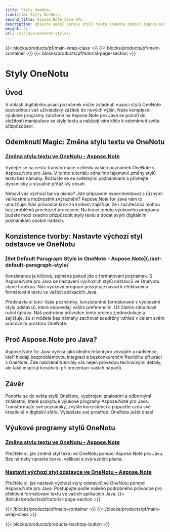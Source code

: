 ```yaml
---
title: Styly OneNotu
linktitle: Styly OneNotu
second_title: Aspose.Note Java API
description: Objevte umění úpravy stylů textu OneNote pomocí Aspose.Note pro Java. Naučte se měnit barvu, velikost a zvýraznění písma v našich výukových programech krok za krokem.
weight: 31
url: /cs/java/onenote-styles/
---
```


{{< blocks/products/pf/main-wrap-class >}}
{{< blocks/products/pf/main-container >}}
{{< blocks/products/pf/tutorial-page-section >}}

# Styly OneNotu


## Úvod

V oblasti digitálního psaní poznámek může zvládnutí nuancí stylů OneNote pozvednout váš uživatelský zážitek do nových výšin. Naše komplexní výukové programy založené na Aspose.Note pro Java se ponoří do složitosti manipulace se styly textu a nabízejí vám klíče k odemknutí světa přizpůsobení.

## Odemknutí Magic: Změna stylu textu ve OneNotu
### [Změna stylu textu ve OneNotu - Aspose.Note](./change-text-style/)

Vydejte se na cestu transformace vzhledu vašich poznámek OneNote s Aspose.Note pro Java. V tomto tutoriálu odhalíme tajemství změny stylů textu bez námahy. Rozlučte se se světskými poznámkami a přivítejte dynamický a vizuálně přitažlivý obsah.

Nebaví vás výchozí barva písma? Jste připraveni experimentovat s různými velikostmi a možnostmi zvýraznění? Aspose.Note for Java vám to umožňuje. Náš průvodce krok za krokem zajišťuje, že i začátečníci mohou bez problémů procházet procesem. Na konci tohoto výukového programu budete moci snadno přizpůsobit styly textu a dodat svým digitálním poznámkám osobní nádech.

## Konzistence tvorby: Nastavte výchozí styl odstavce ve OneNotu
### [Set Default Paragraph Style in OneNote - Aspose.Note](./set-default-paragraph-style/

Konzistence je klíčová, zejména pokud jde o formátování poznámek. S Aspose.Note pro Java se nastavení výchozích stylů odstavců ve OneNotu stane hračkou. Náš výukový program poskytuje návod k efektivnímu formátování textu ve vašich aplikacích Java.

Představte si toto: Vaše poznámky, konzistentně formátované s výchozími styly odstavců, které odpovídají vašim preferencím. Už žádné zdlouhavé ruční úpravy. Náš podrobný průvodce tento proces zjednodušuje a zajišťuje, že si můžete bez námahy zachovat soudržný vzhled v celém svém pracovním prostoru OneNote.

## Proč Aspose.Note pro Java?
Aspose.Note for Java vyniká jako ideální řešení pro vývojáře a nadšence, kteří hledají bezproblémovou integraci a bezkonkurenční flexibilitu při práci s OneNote. Zde nabízené tutoriály vás nejen provedou technickými detaily, ale také inspirují kreativitu při prezentaci vašich nápadů.

## Závěr
Ponořte se do světa stylů OneNote, vyzbrojeni znalostmi a odbornými znalostmi, které poskytuje výukové programy Aspose.Note pro Java. Transformujte své poznámky, zvyšte konzistenci a popusťte uzdu své kreativitě v digitální sféře. Vylepšete své prostředí OneNote ještě dnes!
## Výukové programy stylů OneNotu
### [Změna stylu textu ve OneNotu - Aspose.Note](./change-text-style/)
Přečtěte si, jak změnit styl textu ve OneNotu pomocí Aspose.Note pro Javu. Bez námahy upravte barvu, velikost a zvýraznění písma.
### [Nastavit výchozí styl odstavce ve OneNotu – Aspose.Note](./set-default-paragraph-style/)
Přečtěte si, jak nastavit výchozí styly odstavců ve OneNotu pomocí Aspose.Note pro Java. Postupujte podle našeho podrobného průvodce pro efektivní formátování textu ve vašich aplikacích Java.
{{< /blocks/products/pf/tutorial-page-section >}}

{{< /blocks/products/pf/main-container >}}
{{< /blocks/products/pf/main-wrap-class >}}

{{< blocks/products/products-backtop-button >}}
